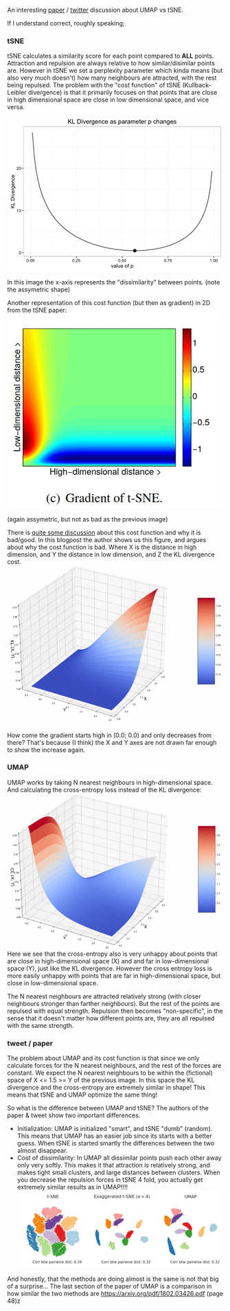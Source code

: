 An interesting [paper](https://t.co/HqrAO4343l?amp=1) / [twitter](https://twitter.com/hippopedoid/status/1227731661946834944) discussion about UMAP vs tSNE.
 

If I understand correct, roughly speaking;

### tSNE
tSNE calculates a similarity score for each point compared to **ALL** points. 
Attraction and repulsion are always relative to how similar/disimilar points are. 
However in tSNE we set a perplexity parameter which kinda means (but also very much doesn't) how many neighbours are attracted, with the rest being repulsed. 
The problem with the "cost function" of tSNE (Kullback-Leibler divergence) is that it primarily focuses on that points that are close in high dimensional space are close in low dimensional space, and vice versa.

![KL](imgs/finding-the-optimal-parameter.png)

In this image the x-axis represents the "dissimilarity" between points. (note the assymetric shape)

Another representation of this cost function (but then as gradient) in 2D from the tSNE paper:
![tSNE](imgs/tSNE_grad.jpg)

(again assymetric, but not as bad as the previous image)

There is [quite some discussion](https://towardsdatascience.com/why-umap-is-superior-over-tsne-faa039c28e99) about this cost function and why it is bad/good. 
In this blogpost the author shows us this figure, and argues about why the cost function is bad. 
Where X is the distance in high dimension, and Y the distance in low dimension, and Z the KL divergence cost.
![tSNE_KL](imgs/tSNE_KL.jpg)

How come the gradient starts high in (0.0; 0.0) and only decreases from there? 
That's because (I think) the X and Y axes are not drawn far enough to show the increase again.

### UMAP
UMAP works by taking N nearest neighbours in high-dimensional space. And calculating the cross-entropy loss instead of the KL divergence:
![UMAP](imgs/cross_entropy.png)
Here we see that the cross-entropy also is very unhappy about points that are close in high-dimensional space (X) and and far in low-dimensional space (Y), just like the KL divergence.
However the cross entropy loss is more easily unhappy with points that are far in high-dimensional space, but close in low-dimensional space.

The N nearest neighbours are attracted relatively strong (with closer neighbours stronger than farther neighbours). 
But the rest of the points are repulsed with equal strength. 
Repulsion then becomes "non-specific", in the sense that it doesn't matter how different points are, they are all repulsed with the same strength. 

### tweet / paper
The problem about UMAP and its cost function is that since we only calculate forces for the N nearest neighbours, and the rest of the forces are constant. 
We expect the N nearest neighbours to be within the (fictional) space of X <= 1.5 >= Y of the previous image. 
In this space the KL divergence and the cross-entropy are extremely similar in shape!
This means that tSNE and UMAP optimize the same thing! 

So what is the difference between UMAP and tSNE? The authors of the paper & tweet show two important differences. 

- Initialization: 
UMAP is initialized "smart", and tSNE "dumb" (random). 
This means that UMAP has an easier job since its starts with a better guess. 
When tSNE is started smartly the differences between the two almost disappear. 
- Cost of dissimilarity: 
In UMAP all dissimilar points push each other away only very softly.
This makes it that attraction is relatively strong, and makes tight small clusters, 
and large distances between clusters.
When you decrease the repulsion forces in tSNE 4 fold, you actually get extremely similar results as in UMAP!!!!
![comparison](imgs/tsne_low_repulsion.jpeg)


And honestly, that the methods are doing almost is the same is not that big of a surprise... 
The last section of the paper of UMAP is a comparison in how similar the two methods are
 https://arxiv.org/pdf/1802.03426.pdf (page 48)z
